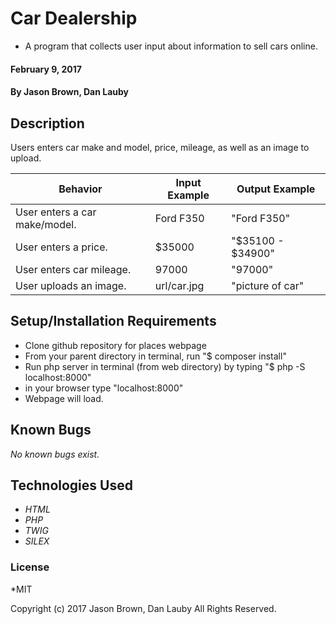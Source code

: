 # Car Dealership

* A program that collects user input about information to sell cars online.

#### February 9, 2017

#### By **Jason Brown, Dan Lauby**

## Description
  Users enters car make and model, price, mileage, as well as an image to upload.

| Behavior | Input Example | Output Example |
|----------|---------------|----------------|
| User enters a car make/model.| Ford F350 | "Ford F350" |
| User enters a price. | $35000 | "$35100 - $34900" |
| User enters car mileage. | 97000 | "97000" |
| User uploads an image. | url/car.jpg | "picture of car" |



## Setup/Installation Requirements

*  Clone github repository for places webpage
*  From your parent directory in terminal, run "$ composer install"
*  Run php server in terminal (from web directory) by typing "$ php -S localhost:8000"
*  in your browser type "localhost:8000"
*  Webpage will load.

## Known Bugs
_No known bugs exist._

## Technologies Used
* _HTML_
* _PHP_
* _TWIG_
* _SILEX_


### License
*MIT

Copyright (c) 2017 Jason Brown, Dan Lauby All Rights Reserved.
